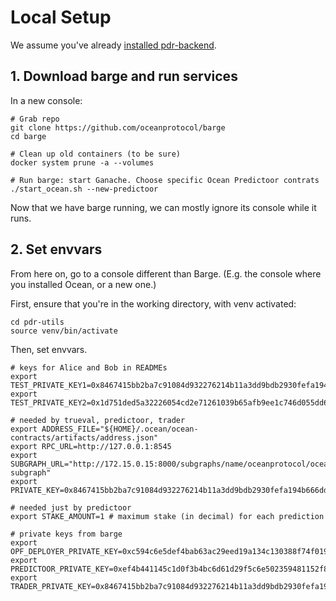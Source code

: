 <!--
Copyright 2023 Ocean Protocol Foundation
SPDX-License-Identifier: Apache-2.0
-->

# Local Setup

We assume you've already [installed pdr-backend](install.md).

## 1. Download barge and run services

In a new console:

```console
# Grab repo
git clone https://github.com/oceanprotocol/barge
cd barge

# Clean up old containers (to be sure)
docker system prune -a --volumes

# Run barge: start Ganache. Choose specific Ocean Predictoor contrats
./start_ocean.sh --new-predictoor
```

Now that we have barge running, we can mostly ignore its console while it runs.

## 2. Set envvars

From here on, go to a console different than Barge. (E.g. the console where you installed Ocean, or a new one.)

First, ensure that you're in the working directory, with venv activated:

```console
cd pdr-utils
source venv/bin/activate
```

Then, set envvars.
```console
# keys for Alice and Bob in READMEs
export TEST_PRIVATE_KEY1=0x8467415bb2ba7c91084d932276214b11a3dd9bdb2930fefa194b666dd8020b99
export TEST_PRIVATE_KEY2=0x1d751ded5a32226054cd2e71261039b65afb9ee1c746d055dd699b1150a5befc

# needed by trueval, predictoor, trader
export ADDRESS_FILE="${HOME}/.ocean/ocean-contracts/artifacts/address.json"
export RPC_URL=http://127.0.0.1:8545
export SUBGRAPH_URL="http://172.15.0.15:8000/subgraphs/name/oceanprotocol/ocean-subgraph"
export PRIVATE_KEY=0x8467415bb2ba7c91084d932276214b11a3dd9bdb2930fefa194b666dd8020b99

# needed just by predictoor
export STAKE_AMOUNT=1 # maximum stake (in decimal) for each prediction

# private keys from barge
export OPF_DEPLOYER_PRIVATE_KEY=0xc594c6e5def4bab63ac29eed19a134c130388f74f019bc74b8f4389df2837a58
export PREDICTOOR_PRIVATE_KEY=0xef4b441145c1d0f3b4bc6d61d29f5c6e502359481152f869247c7a4244d45209
export TRADER_PRIVATE_KEY=0x8467415bb2ba7c91084d932276214b11a3dd9bdb2930fefa194b666dd8020b99
```


